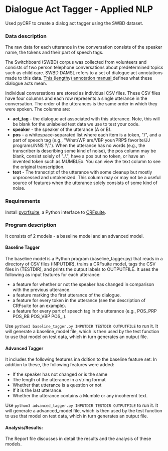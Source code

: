 # Dialogue Act Tagger - Applied NLP
Used pyCRF to create a dialog act tagger using the SWBD dataset.

### Data description
The raw data for each utterance in the conversation consists of the speaker name, the tokens and their part of speech tags.

The Switchboard (SWBD) corpus was collected from volunteers and consists of two person telephone conversations about predetermined topics such as child care. SWBD DAMSL refers to a set of dialogue act annotations made to this data. [ This (lengthy) annotation manual ](https://web.stanford.edu/~jurafsky/ws97/manual.august1.html) defines what these dialogue acts mean. 

Individual conversations are stored as individual CSV files. These CSV files have four columns and each row represents a single utterance in the conversation. The order of the utterances is the same order in which they were spoken. The columns are:
* **act_tag** - the dialogue act associated with this utterance. Note, this will be blank for the unlabeled test data we use to test your code.
* **speaker** - the speaker of the utterance (A or B).
* **pos** - a whitespace-separated list where each item is a token, "/", and a part of speech tag (e.g., "What/WP are/VBP your/PRP$ favorite/JJ programs/NNS ?/."). When the utterance has no words (e.g., the transcriber is describing some kind of noise), the pos column may be blank, consist solely of "./.", have a pos but no token, or have an invented token such as MUMBLEx. You can view the text column to see the original transcription.
* **text** - The transcript of the utterance with some cleanup but mostly unprocessed and untokenized. This column may or may not be a useful source of features when the utterance solely consists of some kind of noise.


### Requirements 
Install [pycrfsuite](https://pypi.python.org/pypi/python-crfsuite), a Python interface to [CRFsuite](http://www.chokkan.org/software/crfsuite/). 


### Program description 
It consists of 2 models - a baseline model and an advanced model. 

#### Baseline Tagger
The baseline model is a Python program (baseline_tagger.py) that reads in a directory of CSV files (INPUTDIR), trains a CRFsuite model, tags the CSV files in (TESTDIR), and prints the output labels to OUTPUTFILE. It uses the following as input features for each utterance:
* a feature for whether or not the speaker has changed in comparison with the previous utterance.
* a feature marking the first utterance of the dialogue.
* a feature for every token in the utterance (see the description of CRFsuite for an
example).
* a feature for every part of speech tag in the utterance (e.g., POS_PRP POS_RB POS_VBP POS_.).

Use `python3 baseline_tagger.py INPUTDIR TESTDIR OUTPUTFILE` to run it. 
It will generate a baseline_model file, which is then used by the test function to use that model on test data, which in turn generates an output file. 

#### Advanced Tagger
It includes the following features ina ddition to the baseline feature set: 
In addition to these, the following features were added:
* If the speaker has not changed or is the same
* The length of the utterance in a string format
* Whether that utterance is a question or not
* If it is the last utterance.
* Whether the utterance contains a Mumble or any incoherent text.

Use `python3 advanced_tagger.py INPUTDIR TESTDIR OUTPUTFILE` to run it. 
It will generate a advanced_model file, which is then used by the test function to use that model on test data, which in turn generates an output file. 

#### Analysis/Results: 
The Report file discusses in detail the results and the analysis of these models. 
